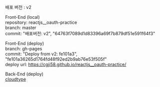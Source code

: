 배포 버전 : v2

Front-End (local)<br>
repository: reactjs\_\_oauth-practice<br>
branch: master<br>
commit: "배포버전: v2", "64763f7089d1d83396a69f7b879df51e591f64f3"<br>

Front-End (deploy)<br>
branch: gh-pages<br>
commit: "Deploy from v2: fe101a3", "fe101a36265d1764fd48f92ed2b9ab76e53f505f"<br>
deploy url: https://cgji58.github.io/reactjs__oauth-practice/<br>

Back-End (deploy)<br>
[cloudtype](https://app.cloudtype.io/@leemsk22/nestjsloginbe:main/oauth#ingress)<br>
